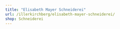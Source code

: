 ```yaml
---
title: "Elisabeth Mayer Schneiderei"
url: /illerkirchberg/elisabeth-mayer-schneiderei/
shop: Schneiderei
---
```

